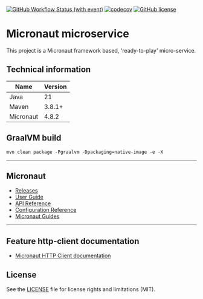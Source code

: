 [![GitHub Workflow Status (with event)](https://img.shields.io/github/actions/workflow/status/starichkov/micronaut-micro-service/maven.yml?style=for-the-badge)](https://github.com/starichkov/micronaut-micro-service/actions/workflows/maven.yml)
[![codecov](https://img.shields.io/codecov/c/github/starichkov/micronaut-micro-service?style=for-the-badge)](https://app.codecov.io/github/starichkov/micronaut-micro-service)
[![GitHub license](https://img.shields.io/github/license/starichkov/micronaut-micro-service?style=for-the-badge)](https://github.com/starichkov/micronaut-micro-service/blob/main/LICENSE.md)

Micronaut microservice
=
This project is a Micronaut framework based, 'ready-to-play' micro-service.

## Technical information

| Name      | Version |
|-----------|---------|
| Java      | 21      |
| Maven     | 3.8.1+  |
| Micronaut | 4.8.2   |

## GraalVM build

```
mvn clean package -Pgraalvm -Dpackaging=native-image -e -X
```

---

## Micronaut

- [Releases](https://github.com/micronaut-projects/micronaut-core/releases)
- [User Guide](https://docs.micronaut.io/latest/guide/index.html)
- [API Reference](https://docs.micronaut.io/latest/api/index.html)
- [Configuration Reference](https://docs.micronaut.io/latest/guide/configurationreference.html)
- [Micronaut Guides](https://guides.micronaut.io/index.html)

---

## Feature http-client documentation

- [Micronaut HTTP Client documentation](https://docs.micronaut.io/latest/guide/index.html#httpClient)

## License

See the [LICENSE](LICENSE.md) file for license rights and limitations (MIT).
